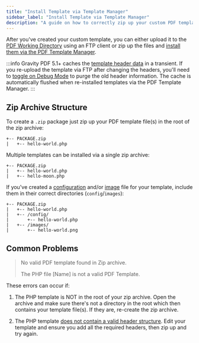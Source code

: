```yaml
---
title: "Install Template via Template Manager"
sidebar_label: "Install Template via Template Manager"
description: "A guide on how to correctly zip up your custom PDF template so it can be installed via the PDF Template Manager. Your zip can contain a single PHP template, or multiple templates."
---
```


After you've created your custom template, you can either upload it to the [PDF Working Directory](developer-first-custom-pdf.md#working-directory) using an FTP client or zip up the files and [install them via the PDF Template Manager](user-pdf-template-manager.md#install). 

:::info
Gravity PDF 5.1+ caches the [template header data](developer-first-custom-pdf.md#template-structure) in a transient. If you re-upload the template via FTP after changing the headers, you'll need to [toggle on Debug Mode](user-global-settings.md#debug-mode) to purge the old header information. The cache is automatically flushed when re-installed templates via the PDF Template Manager.
::: 

## Zip Archive Structure 

To create a `.zip` package just zip up your PDF template file(s) in the root of the zip archive:

    +-- PACKAGE.zip
    |   +-- hello-world.php

Multiple templates can be installed via a single zip archive:

    +-- PACKAGE.zip
    |   +-- hello-world.php
    |   +-- hello-moon.php

If you've created a [configuration](developer-template-configuration-and-image.md) and/or [image](template-preview-image.md) file for your template, include them in their correct directories (`config`/`images`):

    +-- PACKAGE.zip
    |   +-- hello-world.php
    |   +-- /config/
    |       +-- hello-world.php
    |   +-- /images/
    |       +-- hello-world.png

## Common Problems 

> No valid PDF template found in Zip archive.
>
> The PHP file [Name] is not a valid PDF Template.

These errors can occur if:

1. The PHP template is NOT in the root of your zip archive. Open the archive and make sure there's not a directory in the root which then contains your template file(s). If they are, re-create the zip archive.

2. The PHP template [does not contain a valid header structure](developer-first-custom-pdf.md#template-structure). Edit your template and ensure you add all the required headers, then zip up and try again.

